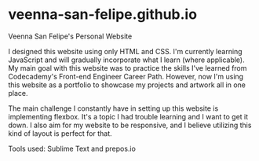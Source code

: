 # veenna-san-felipe.github.io

Veenna San Felipe's Personal Website

I designed this website using only HTML and CSS. I'm currently learning JavaScript and will gradually
incorporate what I learn (where applicable). My main goal with this website was to practice the skills I've learned from
Codecademy's Front-end Engineer Career Path. However, now I'm using this website as a portfolio to showcase my projects
and artwork all in one place.

The main challenge I constantly have in setting up this website is implementing flexbox. It's a topic I had trouble
learning and I want to get it down. I also aim for my website to be responsive, and I believe utilizing this kind of layout
is perfect for that.

Tools used: Sublime Text and prepos.io
